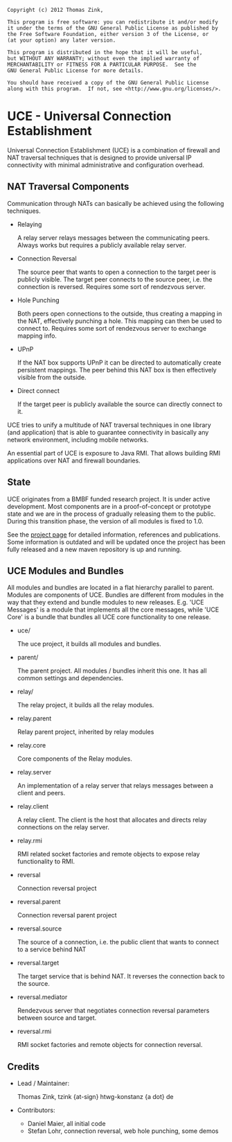 	Copyright (c) 2012 Thomas Zink, 

	This program is free software: you can redistribute it and/or modify
    it under the terms of the GNU General Public License as published by
    the Free Software Foundation, either version 3 of the License, or
    (at your option) any later version.

    This program is distributed in the hope that it will be useful,
    but WITHOUT ANY WARRANTY; without even the implied warranty of
    MERCHANTABILITY or FITNESS FOR A PARTICULAR PURPOSE.  See the
    GNU General Public License for more details.

    You should have received a copy of the GNU General Public License
    along with this program.  If not, see <http://www.gnu.org/licenses/>.

# UCE - Universal Connection Establishment

Universal Connection Establishment (UCE) is a combination of firewall and NAT traversal
techniques that is designed to provide universal IP connectivity with minimal administrative
and configuration overhead.

## NAT Traversal Components

Communication through NATs can basically be achieved using the following
techniques.

*	Relaying

	A relay server relays messages between the communicating peers. Always
	works but requires a publicly available relay server.

*	Connection Reversal

	The source peer that wants to open a connection to the target peer is
	publicly visible. The target peer connects to the source peer, i.e. the
	connection is reversed. Requires some sort of rendezvous server.

*	Hole Punching

	Both peers open connections to the outside, thus creating a mapping in the
	NAT, effectively punching a hole. This mapping can then be used to connect
	to. Requires some sort of rendezvous server to exchange mapping info.

* 	UPnP

	If the NAT box supports UPnP it can be directed to automatically create
	persistent mappings. The peer behind this NAT box is then effectively
	visible from the outside.

*	Direct connect

	If the target peer is publicly available the source can directly connect
	to it.


UCE tries to unify a multitude of NAT traversal techniques in one library
(and application) that is able to guarantee connectivity in basically any
network environment, including mobile networks.

An essential part of UCE is exposure to Java RMI. That allows building RMI
applications over NAT and firewall boundaries.

## State

UCE originates from a BMBF funded research project. It is under active
development. Most components are in a proof-of-concept or prototype state and
we are in the process of gradually releasing them to the public. During this
transition phase, the version of all modules is fixed to 1.0.

See the [project page](http://example.net/) for detailed information, references
and publications. Some information is outdated and will be updated once the
project has been fully released and a new maven repository is up and running.

## UCE Modules and Bundles

All modules and bundles are located in a flat hierarchy parallel to
parent. Modules are components of UCE. Bundles are different from modules
in the way that they extend and bundle modules to new releases. E.g.
'UCE Messages' is a module that implements all the core messages, while
'UCE Core' is a bundle that bundles all UCE core functionality to
one release.

*	uce/

	The uce project, it builds all modules and bundles.

*	parent/

	The parent project. All modules / bundles inherit this one.
	It has all common settings and dependencies.

* 	relay/

	The relay project, it builds all the relay modules.
	
*	relay.parent

	Relay parent project, inherited by relay modules

*	relay.core

	Core components of the Relay modules.

*	relay.server

	An implementation of a relay server that relays messages between a client
	and peers.
	
*	relay.client

	A relay client. The client is the host that allocates and directs relay
	connections on the relay server.

*	relay.rmi

	RMI related socket factories and remote objects to expose relay
	functionality to RMI.

*	reversal

	Connection reversal project

*	reversal.parent

	Connection reversal parent project
	
*	reversal.source

	The source of a connection, i.e. the public client that wants to connect
	to a service behind NAT
	
* 	reversal.target

	The target service that is behind NAT. It reverses the connection back to
	the source.
	
*	reversal.mediator

	Rendezvous server that negotiates connection reversal parameters between
	source and target.

*	reversal.rmi

	RMI socket factories and remote objects for connection reversal.
	
## Credits

*	Lead / Maintainer:

	Thomas Zink, tzink {at-sign} htwg-konstanz {a dot} de

*	Contributors:

	- Daniel Maier, all initial code
	- Stefan Lohr, connection reversal, web hole punching, some demos
